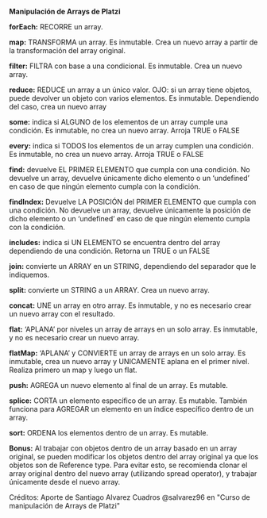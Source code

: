 **Manipulación de Arrays de Platzi**

**forEach:** RECORRE un array.

**map:** TRANSFORMA un array. Es inmutable. Crea un nuevo array a partir de la transformación del array original.

**filter:** FILTRA con base a una condicional. Es inmutable. Crea un nuevo array.

**reduce:** REDUCE un array a un único valor. OJO: si un array tiene objetos, puede devolver un objeto con varios elementos. Es inmutable. Dependiendo del caso, crea un nuevo array

**some:** indica si ALGUNO de los elementos de un array cumple una condición. Es inmutable, no crea un nuevo array. Arroja TRUE o FALSE

**every:** indica si TODOS los elementos de un array cumplen una condición. Es inmutable, no crea un nuevo array. Arroja TRUE o FALSE

**find:** devuelve EL PRIMER ELEMENTO que cumpla con una condición. No devuelve un array, devuelve únicamente dicho elemento o un ‘undefined’ en caso de que ningún elemento cumpla con la condición.

**findIndex:** Devuelve LA POSICIÓN del PRIMER ELEMENTO que cumpla con una condición. No devuelve un array, devuelve únicamente la posición de dicho elemento o un ‘undefined’ en caso de que ningún elemento cumpla con la condición.

**includes:** indica si UN ELEMENTO se encuentra dentro del array dependiendo de una condición. Retorna un TRUE o un FALSE

**join:** convierte un ARRAY en un STRING, dependiendo del separador que le indiquemos.

**split:** convierte un STRING a un ARRAY. Crea un nuevo array.

**concat:** UNE un array en otro array. Es inmutable, y no es necesario crear un nuevo array con el resultado.

**flat:** ‘APLANA’ por niveles un array de arrays en un solo array. Es inmutable, y no es necesario crear un nuevo array.

**flatMap:** ‘APLANA’ y CONVIERTE un array de arrays en un solo array. Es inmutable, crea un nuevo array y UNICAMENTE aplana en el primer nivel. Realiza primero un map y luego un flat.

**push:** AGREGA un nuevo elemento al final de un array. Es mutable.

**splice:** CORTA un elemento específico de un array. Es mutable. También funciona para AGREGAR un elemento en un índice específico dentro de un array.

**sort:** ORDENA los elementos dentro de un array. Es mutable.

**Bonus:** Al trabajar con objetos dentro de un array basado en un array original, se pueden modificar los objetos dentro del array original ya que los objetos son de Reference type. Para evitar esto, se recomienda clonar el array original dentro del nuevo array (utilizando spread operator), y trabajar únicamente desde el nuevo array.

Créditos: Aporte de Santiago Alvarez Cuadros @salvarez96 en "Curso de manipulación de Arrays de Platzi"